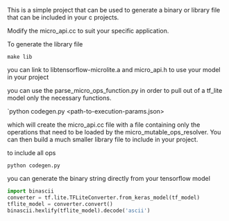 This is a simple project that can be used to generate 
a binary or library file that can be included in your c projects.

Modify the micro_api.cc to suit your specific application. 

To generate the library file

`make lib`

you can link to libtensorflow-microlite.a and micro_api.h to use your model 
in your project

you can use the parse_micro_ops_function.py  in order to pull out of a tf_lite model
only the necessary functions. 

`python codegen.py <path-to-execution-params.json>

which will create the micro_api.cc file with a file containing only the operations
that need to be loaded by the micro_mutable_ops_resolver. You can then build a much
smaller library file to include in your project.

to include all ops

`python codegen.py`

you can generate the binary string directly from your tensorflow model



```python
import binascii
converter = tf.lite.TFLiteConverter.from_keras_model(tf_model)
tflite_model = converter.convert()
binascii.hexlify(tflite_model).decode('ascii')
```









